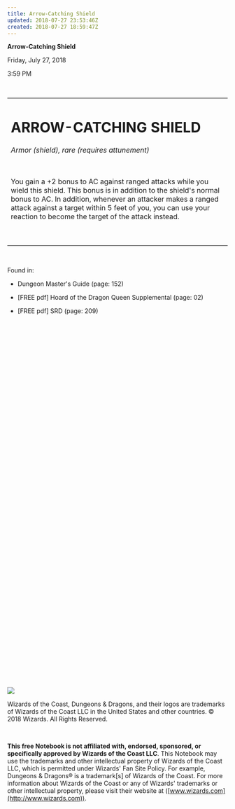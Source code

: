 ```yaml
---
title: Arrow-Catching Shield
updated: 2018-07-27 23:53:46Z
created: 2018-07-27 18:59:47Z
---
```


**Arrow-Catching Shield**

Friday, July 27, 2018

3:59 PM

 

<table><tbody><tr class="odd"><td><h1 id="arrow-catching-shield"><strong>ARROW-CATCHING SHIELD</strong></h1><p><em>Armor (shield), rare (requires attunement)</em></p><p> </p><p>You gain a +2 bonus to AC against ranged attacks while you wield this shield. This bonus is in addition to the shield's normal bonus to AC. In addition, whenever an attacker makes a ranged attack against a target within 5 feet of you, you can use your reaction to become the target of the attack instead.</p><p> </p></td></tr></tbody></table>

 

Found in:

-   Dungeon Master's Guide (page: 152)

-   \[FREE pdf\] Hoard of the Dragon Queen Supplemental (page: 02)

-   \[FREE pdf\] SRD (page: 209)

 

 

 

 

 

 

 

 

 

 

 

 

 

 

 

 

 

 

 

 

 

 

 

 

 

 

 

![](tmp\media\image1.png)

Wizards of the Coast, Dungeons & Dragons, and their logos are trademarks of Wizards of the Coast LLC in the United States and other countries. © 2018 Wizards. All Rights Reserved.

 

**This free Notebook is not affiliated with, endorsed, sponsored, or specifically approved by Wizards of the Coast LLC**. This Notebook may use the trademarks and other intellectual property of Wizards of the Coast LLC, which is permitted under Wizards' Fan Site Policy. For example, Dungeons & Dragons® is a trademark\[s\] of Wizards of the Coast. For more information about Wizards of the Coast or any of Wizards' trademarks or other intellectual property, please visit their website at ([www.wizards.com](http://www.wizards.com)).
